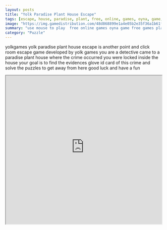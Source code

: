 ```yaml
---
layout: posts
title: "Yolk Paradise Plant House Escape"
tags: [escape, house, paradise, plant, free, online, games, oyna, game, free, games, play, play, games]
image: "https://img.gamedistribution.com/48d868899e1a4e05b2e35f36a1b61f04.jpg"
summary: "use mouse to play  free online games oyna game free games play play games"
category: "Puzzle"
---
```


yolkgames yolk paradise plant house escape is another point and click room escape game developed by yolk games you are a detective came to a paradise plant house where the crime occurred you were locked inside the house your goal is to find the evidences glove id card of this crime and solve the puzzles to get away from here good luck and have a fun

<iframe width="100%" height="480px;" src="https://flash.gamedistribution.com?game=48d868899e1a4e05b2e35f36a1b61f04"></iframe>